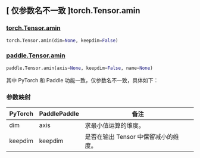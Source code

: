 ## [ 仅参数名不一致 ]torch.Tensor.amin

### [torch.Tensor.amin](https://pytorch.org/docs/stable/generated/torch.Tensor.amin.html)

```python
torch.Tensor.amin(dim=None, keepdim=False)
```

### [paddle.Tensor.amin](https://www.paddlepaddle.org.cn/documentation/docs/zh/develop/api/paddle/Tensor_cn.html#amin-axis-none-keepdim-false-name-none)

```python
paddle.Tensor.amin(axis=None, keepdim=False, name=None)
```

其中 PyTorch 和 Paddle 功能一致，仅参数名不一致，具体如下：

### 参数映射

| PyTorch | PaddlePaddle | 备注                               |
| ------- | ------------ | ------------------                 |
| dim     | axis         | 求最小值运算的维度。                 |
| keepdim | keepdim      | 是否在输出 Tensor 中保留减小的维度。 |
